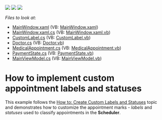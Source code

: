 <!-- default badges list -->
![](https://img.shields.io/endpoint?url=https://codecentral.devexpress.com/api/v1/VersionRange/128656037/17.1.6%2B)
[![](https://img.shields.io/badge/Open_in_DevExpress_Support_Center-FF7200?style=flat-square&logo=DevExpress&logoColor=white)](https://supportcenter.devexpress.com/ticket/details/T545719)
[![](https://img.shields.io/badge/📖_How_to_use_DevExpress_Examples-e9f6fc?style=flat-square)](https://docs.devexpress.com/GeneralInformation/403183)
<!-- default badges end -->
<!-- default file list -->
*Files to look at*:

* [MainWindow.xaml](./CS/CustomLabelsAndStatusesExample/MainWindow.xaml) (VB: [MainWindow.xaml](./VB/CustomLabelsAndStatusesExample/MainWindow.xaml))
* [MainWindow.xaml.cs](./CS/CustomLabelsAndStatusesExample/MainWindow.xaml.cs) (VB: [MainWindow.xaml.vb](./VB/CustomLabelsAndStatusesExample/MainWindow.xaml.vb))
* [CustomLabel.cs](./CS/CustomLabelsAndStatusesExample/Model/CustomLabel.cs) (VB: [CustomLabel.vb](./VB/CustomLabelsAndStatusesExample/Model/CustomLabel.vb))
* [Doctor.cs](./CS/CustomLabelsAndStatusesExample/Model/Doctor.cs) (VB: [Doctor.vb](./VB/CustomLabelsAndStatusesExample/Model/Doctor.vb))
* [MedicalAppointment.cs](./CS/CustomLabelsAndStatusesExample/Model/MedicalAppointment.cs) (VB: [MedicalAppointment.vb](./VB/CustomLabelsAndStatusesExample/Model/MedicalAppointment.vb))
* [PaymentState.cs](./CS/CustomLabelsAndStatusesExample/Model/PaymentState.cs) (VB: [PaymentState.vb](./VB/CustomLabelsAndStatusesExample/Model/PaymentState.vb))
* [MainViewModel.cs](./CS/CustomLabelsAndStatusesExample/ViewModel/MainViewModel.cs) (VB: [MainViewModel.vb](./VB/CustomLabelsAndStatusesExample/ViewModel/MainViewModel.vb))
<!-- default file list end -->
# How to implement custom appointment labels and statuses


<p>This example follows the <a href="http://help.devexpress.com/#WPF/CustomDocument116501">How to: Create Custom Labels and Statuses</a> topic and demonstrates how to customize the appointment marks - <em>labels</em> and <em>statuses</em> used to classify appointments in the <strong>Scheduler</strong>.</p>
<p><br><br></p>

<br/>



